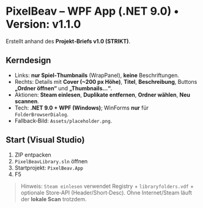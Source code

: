 # PixelBeav – WPF App (.NET 9.0) • Version: v1.1.0


Erstellt anhand des **Projekt‑Briefs v1.0 (STRIKT)**. 

## Kerndesign
- Links: **nur Spiel‑Thumbnails** (WrapPanel), **keine** Beschriftungen.
- Rechts: Details mit **Cover (~200 px Höhe)**, **Titel**, **Beschreibung**, Buttons **„Ordner öffnen“** und **„Thumbnails…“**.
- Aktionen: **Steam einlesen**, **Duplikate entfernen**, **Ordner wählen**, **Neu scannen**.
- Tech: **.NET 9.0 + WPF (Windows)**; WinForms **nur** für `FolderBrowserDialog`.
- Fallback‑Bild: `Assets/placeholder.png`.

## Start (Visual Studio)
1. ZIP entpacken
2. `PixelBeavLibrary.sln` öffnen
3. Startprojekt: `PixelBeav.App`
4. F5

> Hinweis: `Steam einlesen` verwendet Registry + `libraryfolders.vdf` + optionale Store‑API (Header/Short‑Desc). Ohne Internet/Steam läuft der **lokale Scan** trotzdem.